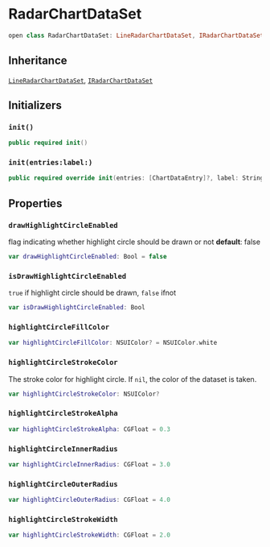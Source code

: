 # RadarChartDataSet

``` swift
open class RadarChartDataSet: LineRadarChartDataSet, IRadarChartDataSet
```

## Inheritance

[`LineRadarChartDataSet`](/LineRadarChartDataSet), [`IRadarChartDataSet`](/IRadarChartDataSet)

## Initializers

### `init()`

``` swift
public required init()
```

### `init(entries:label:)`

``` swift
public required override init(entries: [ChartDataEntry]?, label: String?)
```

## Properties

### `drawHighlightCircleEnabled`

flag indicating whether highlight circle should be drawn or not
**default**:​ false

``` swift
var drawHighlightCircleEnabled: Bool = false
```

### `isDrawHighlightCircleEnabled`

`true` if highlight circle should be drawn, `false` ifnot

``` swift
var isDrawHighlightCircleEnabled: Bool
```

### `highlightCircleFillColor`

``` swift
var highlightCircleFillColor: NSUIColor? = NSUIColor.white
```

### `highlightCircleStrokeColor`

The stroke color for highlight circle.
If `nil`, the color of the dataset is taken.

``` swift
var highlightCircleStrokeColor: NSUIColor?
```

### `highlightCircleStrokeAlpha`

``` swift
var highlightCircleStrokeAlpha: CGFloat = 0.3
```

### `highlightCircleInnerRadius`

``` swift
var highlightCircleInnerRadius: CGFloat = 3.0
```

### `highlightCircleOuterRadius`

``` swift
var highlightCircleOuterRadius: CGFloat = 4.0
```

### `highlightCircleStrokeWidth`

``` swift
var highlightCircleStrokeWidth: CGFloat = 2.0
```
